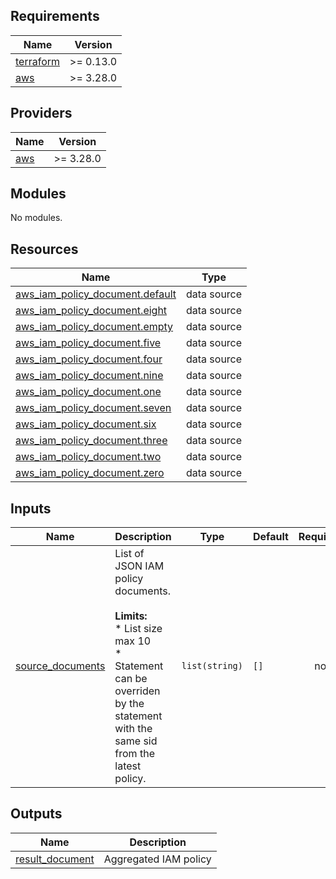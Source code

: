 <!-- markdownlint-disable -->
## Requirements

| Name | Version |
|------|---------|
| <a name="requirement_terraform"></a> [terraform](#requirement\_terraform) | >= 0.13.0 |
| <a name="requirement_aws"></a> [aws](#requirement\_aws) | >= 3.28.0 |

## Providers

| Name | Version |
|------|---------|
| <a name="provider_aws"></a> [aws](#provider\_aws) | >= 3.28.0 |

## Modules

No modules.

## Resources

| Name | Type |
|------|------|
| [aws_iam_policy_document.default](https://registry.terraform.io/providers/hashicorp/aws/latest/docs/data-sources/iam_policy_document) | data source |
| [aws_iam_policy_document.eight](https://registry.terraform.io/providers/hashicorp/aws/latest/docs/data-sources/iam_policy_document) | data source |
| [aws_iam_policy_document.empty](https://registry.terraform.io/providers/hashicorp/aws/latest/docs/data-sources/iam_policy_document) | data source |
| [aws_iam_policy_document.five](https://registry.terraform.io/providers/hashicorp/aws/latest/docs/data-sources/iam_policy_document) | data source |
| [aws_iam_policy_document.four](https://registry.terraform.io/providers/hashicorp/aws/latest/docs/data-sources/iam_policy_document) | data source |
| [aws_iam_policy_document.nine](https://registry.terraform.io/providers/hashicorp/aws/latest/docs/data-sources/iam_policy_document) | data source |
| [aws_iam_policy_document.one](https://registry.terraform.io/providers/hashicorp/aws/latest/docs/data-sources/iam_policy_document) | data source |
| [aws_iam_policy_document.seven](https://registry.terraform.io/providers/hashicorp/aws/latest/docs/data-sources/iam_policy_document) | data source |
| [aws_iam_policy_document.six](https://registry.terraform.io/providers/hashicorp/aws/latest/docs/data-sources/iam_policy_document) | data source |
| [aws_iam_policy_document.three](https://registry.terraform.io/providers/hashicorp/aws/latest/docs/data-sources/iam_policy_document) | data source |
| [aws_iam_policy_document.two](https://registry.terraform.io/providers/hashicorp/aws/latest/docs/data-sources/iam_policy_document) | data source |
| [aws_iam_policy_document.zero](https://registry.terraform.io/providers/hashicorp/aws/latest/docs/data-sources/iam_policy_document) | data source |

## Inputs

| Name | Description | Type | Default | Required |
|------|-------------|------|---------|:--------:|
| <a name="input_source_documents"></a> [source\_documents](#input\_source\_documents) | List of JSON IAM policy documents.<br/><br/><b>Limits:</b><br/>* List size max 10<br/> * Statement can be overriden by the statement with the same sid from the latest policy. | `list(string)` | `[]` | no |

## Outputs

| Name | Description |
|------|-------------|
| <a name="output_result_document"></a> [result\_document](#output\_result\_document) | Aggregated IAM policy |
<!-- markdownlint-restore -->
